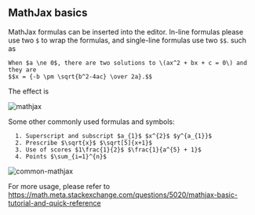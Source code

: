 ## MathJax basics

MathJax formulas can be inserted into the editor. In-line formulas please use two `$` to wrap the formulas, and single-line formulas use two `$$`. such as

```
When $a \ne 0$, there are two solutions to \(ax^2 + bx + c = 0\) and they are
$$x = {-b \pm \sqrt{b^2-4ac} \over 2a}.$$
```

The effect is

![mathjax](https://user-images.githubusercontent.com/20637881/33435030-11e1f0ae-d61c-11e7-955b-0fe61f16cb04.png)

Some other commonly used formulas and symbols:
```
  1. Superscript and subscript $a_{1}$ $x^{2}$ $y^{a_{1}}$
  2. Prescribe $\sqrt{x}$ $\sqrt[5]{x+1}$
  3. Use of scores $1\frac{1}{2}$ $\frac{1}{a^{5} + 1}$
  4. Points $\sum_{i=1}^{n}$
```

![common-mathjax](https://user-images.githubusercontent.com/20637881/33435085-32630084-d61c-11e7-929f-71ef45051ea3.png)


For more usage, please refer to https://math.meta.stackexchange.com/questions/5020/mathjax-basic-tutorial-and-quick-reference
